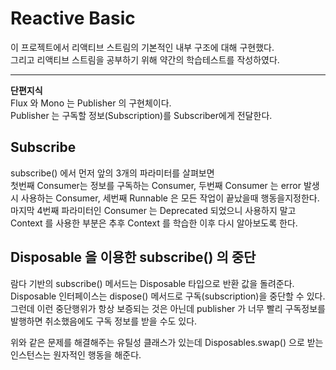 # Reactive Basic

이 프로젝트에서 리액티브 스트림의 기본적인 내부 구조에 대해 구현했다.  
그리고 리액티브 스트림을 공부하기 위해 약간의 학습테스트를 작성하였다.

---
**단편지식**  
Flux 와 Mono 는 Publisher 의 구현체이다.   
Publisher 는 구독할 정보(Subscription)를 Subscriber에게 전달한다.

## Subscribe

subscribe() 에서 먼저 앞의 3개의 파라미터를 살펴보면  
첫번째 Consumer는 정보를 구독하는 Consumer, 두번째 Consumer 는 error 발생시 사용하는 Consumer, 세번째 Runnable 은 모든 작업이 끝났을때 행동을지정한다. 마지막 4번째
파라미터인 Consumer<Subscription> 는 Deprecated 되었으니 사용하지 말고 Context 를 사용한 부분은 추후 Context 를 학습한 이후 다시 알아보도록 한다.

## Disposable 을 이용한 subscribe() 의 중단

람다 기반의 subscribe() 메서드는 Disposable 타입으로 반환 값을 돌려준다. Disposable 인터페이스는 dispose() 메서드로 구독(subscription)을 중단할 수 있다. 그런데 이런
중단행위가 항상 보증되는 것은 아닌데 publisher 가 너무 빨리 구독정보를 발행하면 취소했음에도 구독 정보를 받을 수도 있다.

위와 같은 문제를 해결해주는 유틸성 클래스가 있는데 Disposables.swap() 으로 받는 인스턴스는 원자적인 행동을 해준다.  


